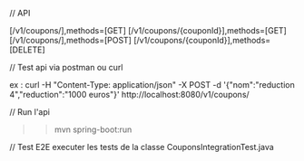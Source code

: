 // API

[/v1/coupons/],methods=[GET]
[/v1/coupons/{couponId}],methods=[GET]
[/v1/coupons/],methods=[POST]
[/v1/coupons/{couponId}],methods=[DELETE]

// Test api via postman ou curl

ex : curl -H "Content-Type: application/json" -X POST -d '{"nom":"reduction 4","reduction":"1000 euros"}' http://localhost:8080/v1/coupons/

// Run l'api
>> mvn spring-boot:run

// Test E2E
executer les tests de la classe CouponsIntegrationTest.java